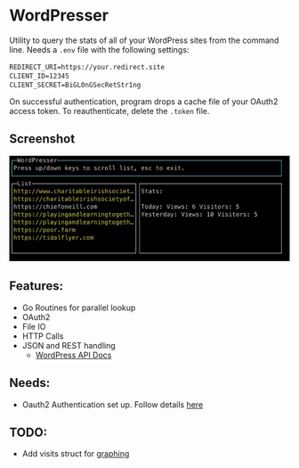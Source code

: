 # WordPresser

Utility to query the stats of all of your WordPress sites from the command line. Needs a `.env` file with the following settings:

```
REDIRECT_URI=https://your.redirect.site
CLIENT_ID=12345
CLIENT_SECRET=BiGL0nGSecRetStr1ng
```

On successful authentication, program drops a cache file of your OAuth2 access token. To reauthenticate, delete the `.token` file.

## Screenshot
![WordPresser In Action](https://raw.githubusercontent.com/RonanOD/WordPresser/main/img/screenshot.jpeg)

## Features:
 * Go Routines for parallel lookup
 * OAuth2
 * File IO
 * HTTP Calls
 * JSON and REST handling
   * [WordPress API Docs](https://developer.wordpress.com/docs/api/)


## Needs:
 * Oauth2 Authentication set up. Follow details [here](https://developer.wordpress.com/docs/oauth2/)

## TODO:
 * Add visits struct for [graphing](https://github.com/gizak/termui)
